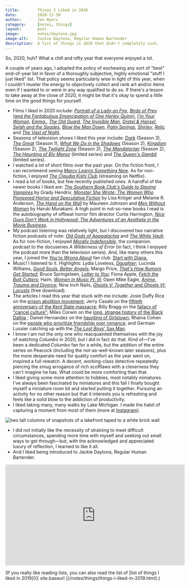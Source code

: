 ```yaml
---
title:        Things I Liked in 2020
date:         2020-12-30
author:       Jen Myers
category:     [notes, things]
layout:       post
image:        notes/daytona.jpg
image-alt:    Jackie Daytona, Regular Human Bartender
description:  A list of things in 2020 that didn't completely suck.
---
```


So, 2020, huh? What a chill and nifty year that everyone enjoyed a lot.

A couple of years ago, I adopted the policy of eschewing any sort of "best" end-of-year list in favor of a thoroughly subjective, highly emotional "stuff I just liked" list. That policy seems particularly wise in light of this year, when I couldn't muster the energy to objectively collect and rank art and/or items even if I wanted to or were in any way qualified to do so. If there's a lesson to take away at the close of 2020, it might be that it's okay to spend a little time on the good things for yourself.

- Films I liked in 2020 include: <a href="https://letterboxd.com/film/portrait-of-a-lady-on-fire/"><em>Portrait of a Lady on Fire</em></a>, <a href="https://letterboxd.com/film/birds-of-prey-and-the-fantabulous-emancipation-of-one-harley-quinn/"><em>Birds of Prey (and the Fantabulous Emancipation of One Harley Quinn)</em></a>, <a href="https://letterboxd.com/film/im-your-woman/"><em>I'm Your Woman</em></a>, <a href="https://letterboxd.com/film/emma-2020/"><em>Emma.</em></a>, <a href="https://letterboxd.com/film/the-old-guard-2020/"><em>The Old Guard</em></a>, <a href="https://letterboxd.com/film/the-invisible-man-2020/"><em>The Invisible Man</em></a>, <a href="https://letterboxd.com/film/gretel-hansel/"><em>Gretel & Hansel</em></a>, <a href="https://letterboxd.com/film/selah-and-the-spades/"><em>Selah and the Spades</em></a>, <a href="https://letterboxd.com/film/blow-the-man-down/"><em>Blow the Man Down</em></a>, <a href="https://letterboxd.com/film/palm-springs-2020/"><em>Palm Springs</em></a>, <a href="https://letterboxd.com/film/shirley-2020/"><em>Shirley</em></a>, <a href="https://letterboxd.com/film/relic/"><em>Relic</em></a> and <a href="https://letterboxd.com/film/the-vast-of-night/"><em>The Vast of Night</em></a>.
- Seasons of television shows I liked this year include: <a href="https://www.netflix.com/title/80100172"><em>Dark</em></a> (Season 3), <a href="https://www.hulu.com/series/the-great-238db0d4-c476-47ed-9bee-d326fd302f7d"><em>The Great</em></a> (Season 1), <a href="https://www.fxnetworks.com/shows/what-we-do-in-the-shadows"><em>What We Do in the Shadows</em></a> (Season 2), <a href="https://www.netflix.com/Title/80180171"><em>Kingdom</em></a> (Season 2), <a href="https://www.cbs.com/shows/the-twilight-zone/"><em>The Twilight Zone</em></a> (Season 2), <a href="https://www.disneyplus.com/series/the-mandalorian/3jLIGMDYINqD"><em>The Mandalorian</em></a> (Season 2), <a href="https://www.netflix.com/title/81237854"><em>The Haunting of Bly Manor</em></a> (limited series) and <a href="https://www.netflix.com/title/80234304"><em>The Queen's Gambit</em></a> (limited series).
- I watched a lot of short films over the past year. On the fiction front, I can recommend seeing <a href="https://vimeo.com/416713487"><em>Marcy Learns Something New</em></a>. As for non-fiction, I enjoyed <a href="https://letterboxd.com/film/the-claudia-kishi-club/"><em>The Claudia Kishi Club</em></a> (streaming on Netflix).
- I read a lot of books, but few recently published ones. A handful of the newer books I liked are: <a href="https://www.goodreads.com/book/show/44074800-the-southern-book-club-s-guide-to-slaying-vampires"><em>The Southern Book Club's Guide to Slaying Vampires</em></a> by Grady Hendrix, <a href="https://www.goodreads.com/book/show/44326161-monster-she-wrote"><em>Monster She Wrote: The Women Who Pioneered Horror and Speculative Fiction</em></a> by Lisa Kröger and Melanie R. Anderson, <a href="https://www.goodreads.com/book/show/45240918-the-hand-on-the-wall"><em>The Hand on the Wall</em></a> by Maureen Johnson and <a href="https://www.goodreads.com/book/show/33877926-men-without-women"><em>Men Without Women</em></a> by Haruki Murakami. A high point in not-so-new books I read is the autobiography of offbeat horror film director Curtis Harrington, <a href="https://www.goodreads.com/book/show/17674509-nice-guys-don-t-work-in-hollywood"><em>Nice Guys Don’t Work in Hollywood: The Adventures of an Aesthete in the Movie Business</em></a>.
- My podcast listening was relatively light, but I discovered two narrative fiction podcasts of note: <a href="https://www.oldgodsofappalachia.com/"><em>Old Gods of Apppalachia</em></a> and <a href="https://thewhitevault.com/"><em>The White Vault</em></a>. As for non-fiction, I enjoyed <a href="https://www.fxnetworks.com/shows/a-wilderness-of-error/morally-indefensible-podcast"><em>Morally Indefensible</em></a>, the companion podcast to the docuseries <em>A Wilderness of Error</em> (in fact, I think I enjoyed the podcast more than the television series). And, like many others this year, I joined the <a href="https://yourewrongabout.com/"><em>You're Wrong About</em></a> fan club. <a href="https://www.buzzsprout.com/1112270/5631094-princess-diana-part-1-the-courtship">Start with Diana.</a>
- Music! I listened to it. Highlights: Lydia Loveless, <a href="https://lydialoveless.bandcamp.com/album/daughter"><em>Daughter</em></a>; Lucinda Williams, <a href="https://music.apple.com/us/album/good-souls-better-angels/1499559572"><em>Good Souls, Better Angels</em></a>; Margo Price, <a href="https://margoprice.bandcamp.com/album/thats-how-rumors-get-started"><em>That's How Rumors Get Started</em></a>; Bruce Springsteen, <a href="https://brucespringsteen.net/albums/letter-to-you"><em>Letter to You</em></a>; Fiona Apple, <a href="https://music.apple.com/us/album/fetch-the-bolt-cutters/1507811635"><em>Fetch the Bolt Cutters</em></a>; Haim, <a href="https://music.apple.com/us/album/1500345235"><em>Women in Music Pt. III</em></a>; Open Mike Eagle, <a href="https://openmikeeagle.bandcamp.com/album/anime-trauma-and-divorce"><em>Anime, Trauma and Divorce</em></a>; Nine Inch Nails, <a href="https://store.nin.com/products/ghosts-digital-download"><em>Ghosts V: Together</em> and <em>Ghosts VI: Locusts</em></a> (free download).
- The articles I read this year that stuck with me include: Josie Duffy Rice on the [prison abolition movement](https://www.vanityfair.com/culture/2020/08/the-abolition-movement); Jerry Casale on the [fiftieth anniversary of the Kent State massacre](https://www.rollingstone.com/music/music-news/devo-jerry-casale-interview-kent-state-massacre-protest-992651/); Billy Bragg on the [fallacy of "cancel culture"](https://www.theguardian.com/commentisfree/2020/jul/10/free-speech-young-people); Miles Corwin on the [long, strange history of the Black Dalhia](https://delacortereview.org/2020/09/10/the-black-dahlia-the-long-strange-history-of-los-angeles-coldest-cold-case/) ; Daniel Hernandez on the [haunting of Girlstown](https://www.vox.com/the-highlight/21242299/outbreak-girlstown-chalco-world-villages-villa-de-las-ninas); Rhaina Cohen on the [people who prioritize friendship over romance](https://www.theatlantic.com/family/archive/2020/10/people-who-prioritize-friendship-over-romance/616779/); and Germain Lussier catching up with the [_The Lost Boys_' Sax Man](https://io9.gizmodo.com/the-true-story-of-the-lost-boys-sax-man-1842774832).
- I know I am not the only one who reacquainted themselves with the joy of watching <em>Columbo</em> in 2020, but I did in fact do that. Kind of—I've been a dedicated Columbo fan for a while, but the addition of the entire series on Peacock (including the not-as-well-known later seasons), plus the more desperate need for quality comfort as the year went on, inspired a full rewatch. A decent, working-class detective repeatedly piercing the smug arrogance of rich scofflaws with a cleverness they can't imagine he has. What could be more comforting than that.
- I liked giving some more attention to hobbies, most notably miniatures. I've always been fascinated by miniatures and this fall I finally bought myself a miniature room kit and started putting it together. Pursuing an activity for no other reason but that it interests you is refreshing and feels like a solid blow to the addiction of productivity.
- I liked taking many, many walks by Lake Michigan. I made the habit of capturing a moment from most of them (more at <a href="https://www.instagram.com/antiheroine/">Instagram</a>).

<div><img alt="two tall columns of snapshots of a lakefront taped to a white brick wall" src="{{ site.baseurl }}/images/notes/lakes.jpg" /></div>

- I did not initially like the necessity of straining to meet difficult circumstances, spending more time with myself and seeking out small ways to get through—but, with the acknowledged and appreciated luxury of reflection, I learned to like it all.
- And I liked being introduced to Jackie Daytona, Regular Human Bartender.

<div class="youtube-video-container">
  <iframe width="560" height="315" src="https://www.youtube.com/embed/E2eOiqeLH4k" frameborder="0" allow="accelerometer; autoplay; clipboard-write; encrypted-media; gyroscope; picture-in-picture" allowfullscreen></iframe>
</div>

(If you really like reading lists, you can also read the list of [list of things I liked in 2019]({{ site.baseurl }}/notes/things/things-i-liked-in-2019.html).)
